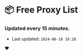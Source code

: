 # :package: Free Proxy List
### Updated every 15 minutes.

- Last updated: `2024-06-10 19:28`

:heart:

